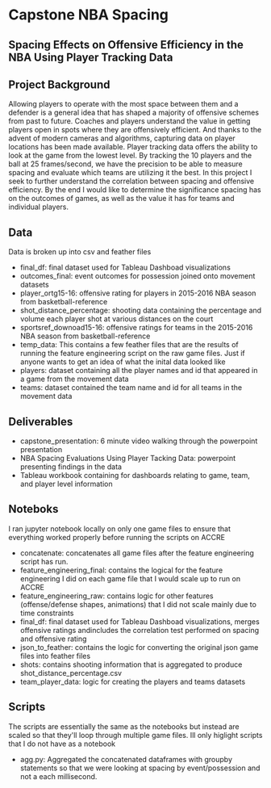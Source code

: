 # Capstone NBA Spacing
## Spacing Effects on Offensive Efficiency in the NBA Using Player Tracking Data

## Project Background
Allowing players to operate with the most space between them and a defender is a general idea that has shaped a majority of offensive schemes from past to future. Coaches and players understand the value in getting players open in spots where they are offensively efficient. And thanks to the advent of modern cameras and algorithms, capturing data on player locations has been made available. Player tracking data offers the ability to look at the game from the lowest level. By tracking the 10 players and the ball at 25 frames/second, we have the precision to be able to measure spacing and evaluate which teams are utilizing it the best. In this project I seek to further understand the correlation between spacing and offensive efficiency. By the end I would like to determine the significance spacing has on the outcomes of games, as well as the value it has for teams and individual players.

## Data
Data is broken up into csv and feather files
- final_df: final dataset used for Tableau Dashboad visualizations
- outcomes_final: event outcomes for possession joined onto movement datasets
- player_ortg15-16: offensive rating for players in 2015-2016 NBA season from basketball-reference
- shot_distance_percentage: shooting data containing the percentage and volume each player shot at various distances on the court
- sportsref_downoad15-16: offensive ratings for teams in the 2015-2016 NBA season from basketball-reference
- temp_data: This contains a few feather files that are the results of running the feature engineering script on the raw game files. Just if anyone wants to get an idea of what the inital data looked like
- players: dataset containing all the player names and id that appeared in a game from the movement data 
- teams: dataset contained the team name and id for all teams in the movement data

## Deliverables
- capstone_presentation: 6 minute video walking through the powerpoint presentation
- NBA Spacing Evaluations Using Player Tacking Data: powerpoint presenting findings in the data
- Tableau workbook containing for dashboards relating to game, team, and player level information

## Noteboks
I ran jupyter notebook locally on only one game files to ensure that everything worked properly before running the scripts on ACCRE
- concatenate: concatenates all game files after the feature engineering script has run.
- feature_engineering_final: contains the logical for the feature engineering I did on each game file that I would scale up to run on ACCRE
- feature_engineering_raw: contains logic for other features (offense/defense shapes, animations) that I did not scale mainly due to time constraints
- final_df: final dataset used for Tableau Dashboad visualizations, merges offensive ratings andincludes the correlation test performed on spacing and offensive rating
- json_to_feather: contains the logic for converting the original json game files into feather files
- shots: contains shooting information that is aggregated to produce shot_distance_percentage.csv
- team_player_data: logic for creating the players and teams datasets

## Scripts
The scripts are essentially the same as the notebooks but instead are scaled so that they'll loop through multiple game files. Ill only higlight scripts that I do not have as a notebook
- agg.py: Aggregated the concatenated dataframes with groupby statements so that we were looking at spacing by event/possession and not a each millisecond. 
